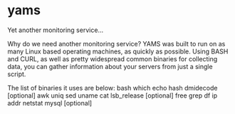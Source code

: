 # yams
Yet another monitoring service...

Why do we need another monitoring service?
YAMS was built to run on as many Linux based operating machines, as quickly as possible.  Using BASH and CURL, as well as pretty widespread common binaries for collecting data, you can gather information about your servers from just a single script.


The list of binaries it uses are below:
bash
which
echo
hash
dmidecode [optional]
awk
uniq
sed
uname
cat
lsb_release [optional]
free
grep
df
ip addr
netstat
mysql [optional]

